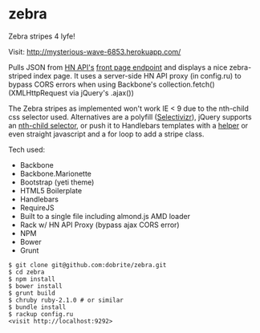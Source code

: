 zebra
=====

Zebra stripes 4 lyfe!

Visit: http://mysterious-wave-6853.herokuapp.com/

Pulls JSON from [HN API's](http://api.ihackernews.com/) [front page endpoint](http://api.ihackernews.com/page) and displays a nice zebra-striped index page. It uses a server-side HN API proxy (in config.ru) to bypass CORS errors when using Backbone's collection.fetch() (XMLHttpRequest via jQuery's .ajax())

The Zebra stripes as implemented won't work IE < 9 due to the nth-child css selector used. Alternatives are a polyfill ([Selectivizr](http://selectivizr.com/)), jQuery supports an [nth-child selector](http://api.jquery.com/nth-child-selector/), or push it to Handlebars templates with a [helper](http://assemble.io/helpers/helpers-comparison.html) or even straight javascript and a for loop to add a stripe class.

Tech used:
* Backbone
* Backbone.Marionette
* Bootstrap (yeti theme)
* HTML5 Boilerplate
* Handlebars
* RequireJS
* Built to a single file including almond.js AMD loader
* Rack w/ HN API Proxy (bypass ajax CORS error)
* NPM
* Bower
* Grunt

```
$ git clone git@github.com:dobrite/zebra.git
$ cd zebra
$ npm install
$ bower install
$ grunt build
$ chruby ruby-2.1.0 # or similar
$ bundle install
$ rackup config.ru
<visit http://localhost:9292>
```
